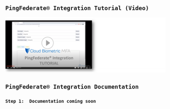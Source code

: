 ## `PingFederate® Integration Tutorial (Video)`
[![IMAGE ALT TEXT](https://github.com/openinfer/PrivateIdentity/blob/master/images/PingFederate%20Integration%20PLAY%201.png)](https://youtu.be/pN1wLWwmyV0 "PingFederate Integration Tutorial with Cloud Biometric MFA")

## `PingFederate® Integration Documentation`

### `Step 1:  Documentation coming soon`


